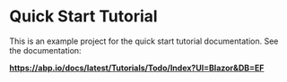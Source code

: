 # Quick Start Tutorial

This is an example project for the quick start tutorial documentation. See the documentation:

**https://abp.io/docs/latest/Tutorials/Todo/Index?UI=Blazor&DB=EF**